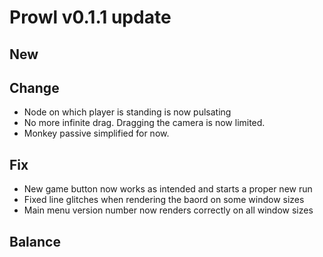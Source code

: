 # Prowl v0.1.1 update

## New

## Change

- Node on which player is standing is now pulsating
- No more infinite drag. Dragging the camera is now limited.
- Monkey passive simplified for now.

## Fix

- New game button now works as intended and starts a proper new run
- Fixed line glitches when rendering the baord on some window sizes
- Main menu version number now renders correctly on all window sizes

## Balance